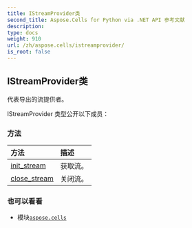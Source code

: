 ```yaml
---
title: IStreamProvider类
second_title: Aspose.Cells for Python via .NET API 参考文献
description:
type: docs
weight: 910
url: /zh/aspose.cells/istreamprovider/
is_root: false
---
```

## IStreamProvider类
代表导出的流提供者。



IStreamProvider 类型公开以下成员：

### 方法
|方法|描述|
| :- | :- |
| [init_stream](/cells/python-net/zh/aspose.cells/istreamprovider/init_stream/#aspose.cells.StreamProviderOptions) |获取流。|
| [close_stream](/cells/python-net/zh/aspose.cells/istreamprovider/close_stream/#aspose.cells.StreamProviderOptions) |关闭流。|



### 也可以看看
* 模块[`aspose.cells`](..)

